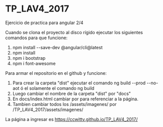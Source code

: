 # TP_LAV4_2017
Ejercicio de practica para angular 2/4

Cuando se clona el proyecto al disco rígido ejecutar los siguientes comandos para que funcione:
1) npm install --save-dev @angular/cli@latest
2) npm install
3) npm i bootstrap
4) npm i font-awesome

Para armar el repositorio en el github y funcione:
1) Para crear la carpeta "dist" ejecutar el comando
ng build --prod --no-aot ó el solamente el comando ng build
2) Luego cambiar el nombre de la carpeta "dist" por "docs"
3) En docs/index.html cambiar  <!--base href="/"--> por <!--base href="/TP_LAV4_2017/"--> para referenciar a la página.
4) Tambien cambiar todos los /assets/imagenes/ por /TP_LAV4_2017/assets/imagenes/

La página a ingresar es https://ccwittv.github.io/TP_LAV4_2017/



